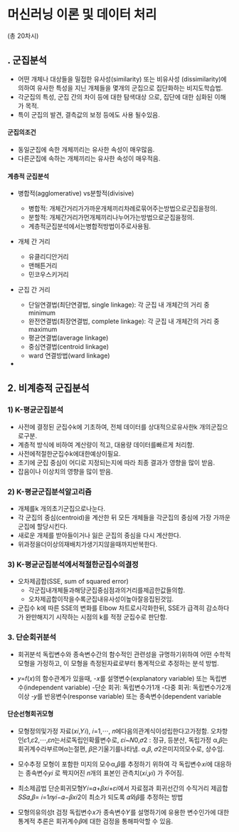 # 머신러닝 이론 및 데이터 처리 

(총 20차시)

## . 군집분석 



- 어떤 개체나 대상들을 밀접한 유사성(similarity) 또는 비유사성 (dissimilarity)에 의하여 유사한 특성을 지닌 개체들을 몇개의 군집으로 집단화하는 비지도학습법.
- 각군집의 특성, 군집 간의 차이 등에 대한 탐색대상 으로,
  집단에 대한 심화된 이해가 목적.
- 특이 군집의 발견, 결측값의 보정 등에도 사용 될수있음.



#### 군집의조건

- 동일군집에 속한 개체끼리는 유사한 속성이 매우많음.
- 다른군집에 속하는 개체끼리는 유사한 속성이 매우적음.



#### 계층적 군집분석

- 병합적(agglomerative) vs분할적(divisive)
  - 병합적: 개체간거리가가까운개체끼리차례로묶어주는방법으로군집을정의.
  - 분할적: 개체간거리가먼개체끼리나누어가는방법으로군집을정의.
  - 계층적군집분석에서는병합적방법이주로사용됨.



- 개체 간 거리
  - 유클리디안거리
  - 맨해튼거리
  - 민코우스키거리
- 군집 간 거리
  - 단일연결법(최단연결법, single linkage): 각 군집 내 개체간의 거리 중 minimum
  - 완전연결법(최장연결법, complete linkage): 각 군집 내 개체간의 거리 중 maximum
  - 평균연결법(average linkage)
  - 중심연결법(centroid linkage)
  - ward 연결방법(ward linkage)
- 



## 2. 비계층적 군집분석 



### 1) K-평균군집분석

- 사전에 결정된 군집수k에 기초하여, 전체 데이터를 상대적으로유사한k 개의군집으로구분.
- 계층적 방식에 비하여 계산량이 적고, 대용량 데이터를빠르게 처리함.
- 사전에적절한군집수k에대한예상이필요.
- 초기에 군집 중심이 어디로 지정되는지에 따라 최종 결과가 영향을 많이 받음.
- 잡음이나 이상치의 영향을 많이 받음.





### 2) K-평균군집분석알고리즘

- 개체를k 개의초기군집으로나눈다.
- 각 군집의 중심(centroid)을 계산한 뒤 모든 개체들을  각군집의 중심에 가장 가까운 군집에 할당시킨다.
- 새로운 개체를 받아들이거나 잃은 군집의 중심을 다시 계산한다.
- 위과정을더이상의재배치가생기지않을때까지반복한다.

### 3) K-평균군집분석에서적절한군집수의결정

- 오차제곱합(SSE, sum of squared error)
  - 각군집내개체들과해당군집중심점과의거리를제곱한값들의합.
  - 오차제곱합이작을수록군집내유사성이높아잘응집된것임.
- 군집수 k에 따른 SSE의 변화를 Elbow 차트로시각화한뒤, SSE가 급격히 감소하다가 완만해지기 시작하는 시점의 k를 적정 군집수로 판단함.



### 3. 단순회귀분석

- 회귀분석
  독립변수와 종속변수간의 함수적인 관련성을 규명하기위하여 어떤 수학적 모형을 가정하고, 이 모형을 측정된자료로부터 통계적으로 추정하는 분석 방법.

- 𝑦=𝑓(𝑥)의 함수관계가 있을때,
  -𝑥를 설명변수(explanatory variable)
  또는 독립변수(independent variable)
  -단순 회귀: 독립변수가1개
  -다중 회귀: 독립변수가2개이상
  -𝑦를 반응변수(response variable)
  또는 종속변수(dependent variable



#### 단순선형회귀모형

- 모형정의및가정
  자료(𝑥𝑖,𝑌𝑖), 𝑖=1,⋯, 𝑛에다음의관계식이성립한다고가정함.
  오차항인𝜀1,𝜀2,⋯,𝜀𝑛는서로독립인확률변수로, 𝜀𝑖~𝑁0,𝜎2
  : 정규, 등분산, 독립가정
  α,𝛽는회귀계수라부르며α는절편, 𝛽은기울기를나타냄.
  α,𝛽, 𝜎2은미지의모수로, 상수임.



- 모수추정
  모형이 포함한 미지의 모수α,𝛽를 추정하기 위하여
  각 독립변수𝑥𝑖에 대응하는 종속변수𝑦𝑖 로 짝지어진
  𝑛개의 표본인 관측치(𝑥𝑖,𝑦𝑖) 가 주어짐.



- 최소제곱법
  단순회귀모형𝑌𝑖=𝛼+𝛽𝑥𝑖+𝜀𝑖에서 자료점과 회귀선간의
  수직거리 제곱합𝑆𝑆𝛼,𝛽= 𝑖=1𝑛𝑦𝑖−𝛼−𝛽𝑥𝑖2이
  최소가 되도록 𝛼와𝛽를 추정하는 방법

- 모형의유의성t 검정
  독립변수𝑥가 종속변수𝑌를 설명하기에 유용한 변수인가에 대한 통계적 추론은 회귀계수𝛽에 대한 검정을 통해파악할 수 있음.





